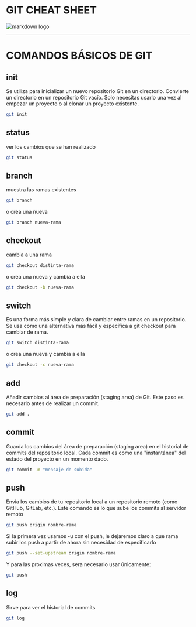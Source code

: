 # GIT CHEAT SHEET 
![markdown logo](https://git-scm.com/images/logos/downloads/Git-Icon-Black.png)

---
# COMANDOS BÁSICOS DE GIT

## init
Se utiliza para inicializar un nuevo repositorio Git en un directorio. Convierte un directorio en un repositorio Git vacío. Solo necesitas usarlo una vez al empezar un proyecto o al clonar un proyecto existente.
```sh
git init
```

## status
ver los cambios que se han realizado
```sh
git status
```

## branch
muestra las ramas existentes
```sh
git branch
```
o crea una nueva
```sh
git branch nueva-rama
```

## checkout
cambia a una rama
```sh
git checkout distinta-rama
```
o crea una nueva y cambia a ella
```sh
git checkout -b nueva-rama
```

## switch
Es una forma más simple y clara de cambiar entre ramas en un repositorio. Se usa como una alternativa más fácil y específica a git checkout para cambiar de rama.
```sh
git switch distinta-rama
```
o crea una nueva y cambia a ella
```sh
git checkout -c nueva-rama
```

## add
Añadir cambios al área de preparación (staging area) de Git. Este paso es necesario antes de realizar un commit.
```sh
git add .
```

## commit
Guarda los cambios del área de preparación (staging area) en el historial de commits del repositorio local. Cada commit es como una "instantánea" del estado del proyecto en un momento dado.
```sh
git commit -m "mensaje de subida"
```

## push
Envia los cambios de tu repositorio local a un repositorio remoto (como GitHub, GitLab, etc.). Este comando es lo que sube los commits al servidor remoto
```sh
git push origin nombre-rama
```
Si la primera vez usamos -u con el push, le dejaremos claro a que rama subir los push a partir de ahora sin necesidad de especificarlo
```sh
git push --set-upstream origin nombre-rama
```
Y para las proximas veces, sera necesario usar únicamente:
```sh
git push
```

## log
Sirve para ver el historial de commits
```sh
git log
```